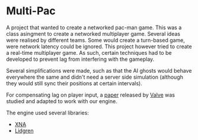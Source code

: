 Multi-Pac
================================

A project that wanted to create a networked pac-man game. This was a class asingment to create a networked multiplayer game.
Several ideas were realised by different teams. Some would create a turn-based game, were network latency could be ignored.
This project however tried to create a real-time multiplayer game.
As such, certain techniques had to be developed to prevent lag from interfering with the gameplay.

Several simplifications were made, such as that the AI ghosts would behave everywhere the same and didn't need a server side simulation (although they would still sync their positions at certain intervals).

For compensating lag on player input, a [paper](https://developer.valvesoftware.com/wiki/Source_Multiplayer_Networking) released by [Valve](http://www.valvesoftware.com/) was studied and adapted to work with our engine.

The engine used several libraries:
* [XNA](https://de.wikipedia.org/wiki/XNA_%28Microsoft%29)
* [Lidgren](https://code.google.com/archive/p/lidgren-network-gen3/)
